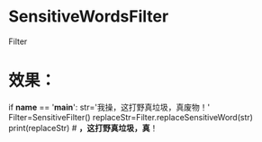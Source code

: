 # SensitiveWordsFilter
Filter

# 效果：
if __name__ == '__main__':
    str='我操，这打野真垃圾，真废物！'
    Filter=SensitiveFilter()
    replaceStr=Filter.replaceSensitiveWord(str)
    print(replaceStr) #  **，这打野真垃圾，真**！
